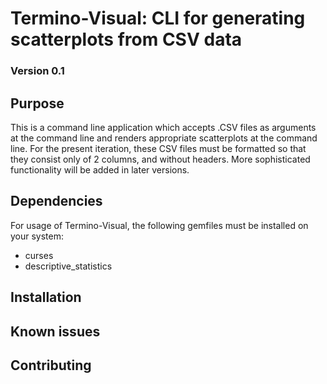 # Termino-Visual: CLI for generating scatterplots from CSV data
### Version 0.1

## Purpose
This is a command line application which accepts .CSV files as arguments at the command line and renders appropriate scatterplots at the command line. For the present iteration, these CSV files must be formatted so that they consist only of 2 columns, and without headers. More sophisticated functionality will be added in later versions.

## Dependencies
For usage of Termino-Visual, the following gemfiles must be installed on your system:
* curses
* descriptive_statistics

## Installation

## Known issues

## Contributing